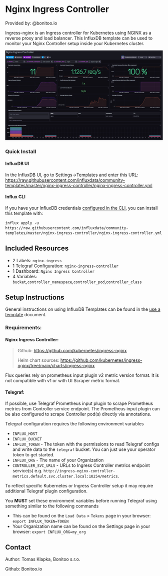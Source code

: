 # Nginx Ingress Controller

Provided by: @bonitoo.io

Ingress-nginx is an Ingress controller for Kubernetes using NGINX as a reverse proxy and load balancer.
This InfluxDB template can be used to monitor your Nginx Controller setup inside your Kubernetes cluster.

![Example Dashboard Screenshot](img/nginx-ingress-controller.jpg)

### Quick Install

#### InfluxDB UI

In the InfluxDB UI, go to Settings->Templates and enter this URL: https://raw.githubusercontent.com/influxdata/community-templates/master/nginx-ingress-controller/nginx-ingress-controller.yml

#### Influx CLI
If you have your InfluxDB credentials [configured in the CLI](https://v2.docs.influxdata.com/v2.0/reference/cli/influx/config/), you can install this template with:

```
influx apply -u https://raw.githubusercontent.com/influxdata/community-templates/master/nginx-ingress-controller/nginx-ingress-controller.yml
```

## Included Resources

  - 2 Labels: `nginx-ingress`
  - 1 Telegraf Configuration: `nginx-ingress-controller`
  - 1 Dashboard: `Nginx Ingress Controller`
  - 4 Variables: `bucket`,`controller_namespace`,`controller_pod`,`controller_class`

## Setup Instructions

General instructions on using InfluxDB Templates can be found in the [use a template](../docs/use_a_template.md) document.

### Requirements:

#### Nginx Ingress Controller:

> Github: https://github.com/kubernetes/ingress-nginx
>
> Helm chart sources: https://github.com/kubernetes/ingress-nginx/tree/main/charts/ingress-nginx

Flux queries rely on prometheus input plugin v2 metric version format. It is not compatible with v1 or with UI Scraper metric format. 

#### Telegraf:

If possible, use Telegraf Prometheus input plugin to scrape Prometheus metrics from Controller service endpoint.
The Prometheus input plugin can be also configured to scrape Controller pod(s) directly via annotations.
    
Telegraf configuration requires the following environment variables
  - `INFLUX_HOST`
  - `INFLUX_BUCKET`
  - `INFLUX_TOKEN` - The token with the permissions to read Telegraf configs and write data to the `telegraf` bucket. You can just use your operator token to get started.
  - `INFLUX_ORG` - The name of your Organization
  - `CONTROLLER_SVC_URLS` - URLs to Ingress Controller metrics endpoint service(s) e.g. `http://ingress-nginx-controller-metrics.default.svc.cluster.local:10254/metrics`. 

To reflect specific Kubernetes or Ingress Controller setup it may require additional Telegraf plugin configuration.  

You **MUST** set these environment variables before running Telegraf using something similar to the following commands
  - This can be found on the `Load Data` > `Tokens` page in your browser: `export INFLUX_TOKEN=TOKEN`
  - Your Organization name can be found on the Settings page in your browser: `export INFLUX_ORG=my_org`

## Contact

Author: Tomas Klapka, Bonitoo s.r.o.

Github: Bonitoo.io